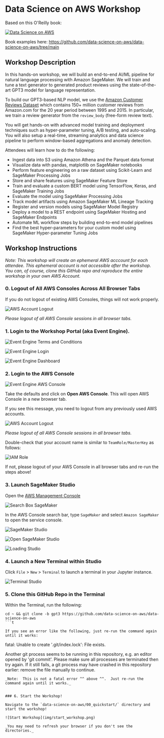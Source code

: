 # Data Science on AWS Workshop

Based on this O'Reilly book:  

[![Data Science on AWS](img/book_full_color_sm.png)](https://www.amazon.com/Data-Science-AWS-End-End/dp/1492079391/)

Book examples here:  https://github.com/data-science-on-aws/data-science-on-aws/tree/main

## Workshop Description
In this hands-on workshop, we will build an end-to-end AI/ML pipeline for natural language processing with Amazon SageMaker.  We will train and tune a text generator to generated product reviews using the state-of-the-art GPT3 model for language representation.

To build our GPT3-based NLP model, we use the [Amazon Customer Reviews Dataset](https://s3.amazonaws.com/amazon-reviews-pds/readme.html) which contains 150+ million customer reviews from Amazon.com for the 20 year period between 1995 and 2015.  In particular, we train a review generator from the `review_body` (free-form review text).

You will get hands-on with advanced model training and deployment techniques such as hyper-parameter tuning, A/B testing, and auto-scaling.  You will also setup a real-time, streaming analytics and data science pipeline to perform window-based aggregations and anomaly detection.

Attendees will learn how to do the following:
* Ingest data into S3 using Amazon Athena and the Parquet data format
* Visualize data with pandas, matplotlib on SageMaker notebooks
* Perform feature engineering on a raw dataset using Scikit-Learn and SageMaker Processing Jobs
* Store and share features using SageMaker Feature Store
* Train and evaluate a custom BERT model using TensorFlow, Keras, and SageMaker Training Jobs
* Evaluate the model using SageMaker Processing Jobs
* Track model artifacts using Amazon SageMaker ML Lineage Tracking
* Register and version models using SageMaker Model Registry
* Deploy a model to a REST endpoint using SageMaker Hosting and SageMaker Endpoints
* Automate ML workflow steps by building end-to-end model pipelines
* Find the best hyper-parameters for your custom model using SageMaker Hyper-parameter Tuning Jobs

## Workshop Instructions
_Note:  This workshop will create an ephemeral AWS acccount for each attendee.  This ephemeral account is not accessible after the workshop.  You can, of course, clone this GitHub repo and reproduce the entire workshop in your own AWS Account._


### 0. Logout of All AWS Consoles Across All Browser Tabs
If you do not logout of existing AWS Consoles, things will not work properly.

![AWS Account Logout](img/aws-logout.png)

_Please logout of all AWS Console sessions in all browser tabs._

### 1. Login to the Workshop Portal (aka Event Engine). 

![Event Engine Terms and Conditions](img/ee1_terms.png)

![Event Engine Login](img/ee-login.png)

![Event Engine Dashboard](img/ee2_team_dashboard.png)


### 2. Login to the **AWS Console**

![Event Engine AWS Console](img/ee3_open_console.png)

Take the defaults and click on **Open AWS Console**. This will open AWS Console in a new browser tab.

If you see this message, you need to logout from any previously used AWS accounts.

![AWS Account Logout](img/aws-logout.png)

_Please logout of all AWS Console sessions in all browser tabs._

Double-check that your account name is similar to `TeamRole/MasterKey` as follows:

![IAM Role](img/teamrole-masterkey.png)

If not, please logout of your AWS Console in all browser tabs and re-run the steps above!


### 3. Launch SageMaker Studio

Open the [AWS Management Console](https://console.aws.amazon.com/console/home)

![Search Box SageMaker](img/search-box-sagemaker.png)

In the AWS Console search bar, type `SageMaker` and select `Amazon SageMaker` to open the service console.

![SageMaker Studio](img/console2_studio.png)

![Open SageMaker Studio](img/console3_open_studio.png)

![Loading Studio](img/studio_loading.png)


### 4. Launch a New Terminal within Studio

Click `File` > `New` > `Terminal` to launch a terminal in your Jupyter instance.

![Terminal Studio](img/studio_terminal.png)


### 5. Clone this GitHub Repo in the Terminal

Within the Terminal, run the following:

```
cd ~ && git clone -b gpt3 https://github.com/data-science-on-aws/data-science-on-aws
```t

If you see an error like the following, just re-run the command again until it works:
```
fatal: Unable to create '.git/index.lock': File exists.

Another git process seems to be running in this repository, e.g.
an editor opened by 'git commit'. Please make sure all processes
are terminated then try again. If it still fails, a git process
may have crashed in this repository earlier:
remove the file manually to continue.
```
_Note:  This is not a fatal error ^^ above ^^.  Just re-run the command again until it works._


### 6. Start the Workshop!

Navigate to the `data-science-on-aws/00_quickstart/` directory and start the workshop!

![Start Workshop](img/start_workshop.png)

_You may need to refresh your browser if you don't see the directories._
